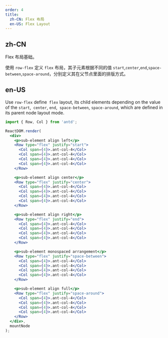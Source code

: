 ```yaml
---
order: 4
title: 
  zh-CN: Flex 布局
  en-US: Flex Layout
---
```


## zh-CN

Flex 布局基础。

使用 `row-flex` 定义 `flex` 布局，其子元素根据不同的值 `start`,`center`,`end`,`space-between`,`space-around`，分别定义其在父节点里面的排版方式。

## en-US

Use `row-flex` define` flex` layout, its child elements depending on the value of the `start`,` center`, `end`,` space-between`, `space-around`, which are defined in its parent node layout mode.

````jsx
import { Row, Col } from 'antd';

ReactDOM.render(
  <div>
    <p>sub-element align left</p>
    <Row type="flex" justify="start">
      <Col span={4}>.ant-col-4</Col>
      <Col span={4}>.ant-col-4</Col>
      <Col span={4}>.ant-col-4</Col>
      <Col span={4}>.ant-col-4</Col>
    </Row>

    <p>sub-element align center</p>
    <Row type="flex" justify="center">
      <Col span={4}>.ant-col-4</Col>
      <Col span={4}>.ant-col-4</Col>
      <Col span={4}>.ant-col-4</Col>
      <Col span={4}>.ant-col-4</Col>
    </Row>

    <p>sub-element align right</p>
    <Row type="flex" justify="end">
      <Col span={4}>.ant-col-4</Col>
      <Col span={4}>.ant-col-4</Col>
      <Col span={4}>.ant-col-4</Col>
      <Col span={4}>.ant-col-4</Col>
    </Row>

    <p>sub-element monospaced arrangement</p>
    <Row type="flex" justify="space-between">
      <Col span={4}>.ant-col-4</Col>
      <Col span={4}>.ant-col-4</Col>
      <Col span={4}>.ant-col-4</Col>
      <Col span={4}>.ant-col-4</Col>
    </Row>

    <p>sub-element align full</p>
    <Row type="flex" justify="space-around">
      <Col span={4}>.ant-col-4</Col>
      <Col span={4}>.ant-col-4</Col>
      <Col span={4}>.ant-col-4</Col>
      <Col span={4}>.ant-col-4</Col>
    </Row>
  </div>,
  mountNode
);
````
